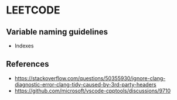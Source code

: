# LEETCODE

## Variable naming guidelines

- Indexes

## References

- https://stackoverflow.com/questions/50355930/ignore-clang-diagnostic-error-clang-tidy-caused-by-3rd-party-headers
- https://github.com/microsoft/vscode-cpptools/discussions/9710
